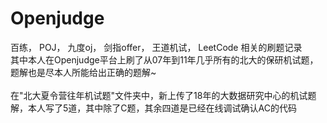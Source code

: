 # Openjudge
百练， POJ， 九度oj， 剑指offer， 王道机试， LeetCode 相关的刷题记录</br>
其中本人在Openjudge平台上刷了从07年到11年几乎所有的北大的保研机试题，题解也是尽本人所能给出正确的题解~</br>
</br>
在"北大夏令营往年机试题"文件夹中，新上传了18年的大数据研究中心的机试题解，本人写了5道，其中除了C题，其余四道是已经在线调试确认AC的代码
